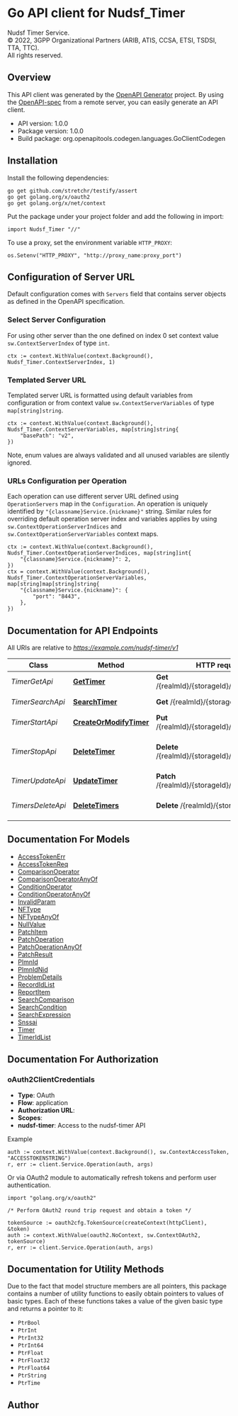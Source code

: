 # Go API client for Nudsf_Timer

Nudsf Timer Service.  
© 2022, 3GPP Organizational Partners (ARIB, ATIS, CCSA, ETSI, TSDSI, TTA, TTC).  
All rights reserved.


## Overview
This API client was generated by the [OpenAPI Generator](https://openapi-generator.tech) project.  By using the [OpenAPI-spec](https://www.openapis.org/) from a remote server, you can easily generate an API client.

- API version: 1.0.0
- Package version: 1.0.0
- Build package: org.openapitools.codegen.languages.GoClientCodegen

## Installation

Install the following dependencies:

```shell
go get github.com/stretchr/testify/assert
go get golang.org/x/oauth2
go get golang.org/x/net/context
```

Put the package under your project folder and add the following in import:

```golang
import Nudsf_Timer "//"
```

To use a proxy, set the environment variable `HTTP_PROXY`:

```golang
os.Setenv("HTTP_PROXY", "http://proxy_name:proxy_port")
```

## Configuration of Server URL

Default configuration comes with `Servers` field that contains server objects as defined in the OpenAPI specification.

### Select Server Configuration

For using other server than the one defined on index 0 set context value `sw.ContextServerIndex` of type `int`.

```golang
ctx := context.WithValue(context.Background(), Nudsf_Timer.ContextServerIndex, 1)
```

### Templated Server URL

Templated server URL is formatted using default variables from configuration or from context value `sw.ContextServerVariables` of type `map[string]string`.

```golang
ctx := context.WithValue(context.Background(), Nudsf_Timer.ContextServerVariables, map[string]string{
	"basePath": "v2",
})
```

Note, enum values are always validated and all unused variables are silently ignored.

### URLs Configuration per Operation

Each operation can use different server URL defined using `OperationServers` map in the `Configuration`.
An operation is uniquely identified by `"{classname}Service.{nickname}"` string.
Similar rules for overriding default operation server index and variables applies by using `sw.ContextOperationServerIndices` and `sw.ContextOperationServerVariables` context maps.

```golang
ctx := context.WithValue(context.Background(), Nudsf_Timer.ContextOperationServerIndices, map[string]int{
	"{classname}Service.{nickname}": 2,
})
ctx = context.WithValue(context.Background(), Nudsf_Timer.ContextOperationServerVariables, map[string]map[string]string{
	"{classname}Service.{nickname}": {
		"port": "8443",
	},
})
```

## Documentation for API Endpoints

All URIs are relative to *https://example.com/nudsf-timer/v1*

Class | Method | HTTP request | Description
------------ | ------------- | ------------- | -------------
*TimerGetApi* | [**GetTimer**](docs/TimerGetApi.md#gettimer) | **Get** /{realmId}/{storageId}/timers/{timerId} | Timer access
*TimerSearchApi* | [**SearchTimer**](docs/TimerSearchApi.md#searchtimer) | **Get** /{realmId}/{storageId}/timers | Timers search with get
*TimerStartApi* | [**CreateOrModifyTimer**](docs/TimerStartApi.md#createormodifytimer) | **Put** /{realmId}/{storageId}/timers/{timerId} | Create/Replace Timer
*TimerStopApi* | [**DeleteTimer**](docs/TimerStopApi.md#deletetimer) | **Delete** /{realmId}/{storageId}/timers/{timerId} | Delete a Timer with an user provided TimerId
*TimerUpdateApi* | [**UpdateTimer**](docs/TimerUpdateApi.md#updatetimer) | **Patch** /{realmId}/{storageId}/timers/{timerId} | Timer modification
*TimersDeleteApi* | [**DeleteTimers**](docs/TimersDeleteApi.md#deletetimers) | **Delete** /{realmId}/{storageId}/timers | Delete one or multiple timers based on filter


## Documentation For Models

 - [AccessTokenErr](docs/AccessTokenErr.md)
 - [AccessTokenReq](docs/AccessTokenReq.md)
 - [ComparisonOperator](docs/ComparisonOperator.md)
 - [ComparisonOperatorAnyOf](docs/ComparisonOperatorAnyOf.md)
 - [ConditionOperator](docs/ConditionOperator.md)
 - [ConditionOperatorAnyOf](docs/ConditionOperatorAnyOf.md)
 - [InvalidParam](docs/InvalidParam.md)
 - [NFType](docs/NFType.md)
 - [NFTypeAnyOf](docs/NFTypeAnyOf.md)
 - [NullValue](docs/NullValue.md)
 - [PatchItem](docs/PatchItem.md)
 - [PatchOperation](docs/PatchOperation.md)
 - [PatchOperationAnyOf](docs/PatchOperationAnyOf.md)
 - [PatchResult](docs/PatchResult.md)
 - [PlmnId](docs/PlmnId.md)
 - [PlmnIdNid](docs/PlmnIdNid.md)
 - [ProblemDetails](docs/ProblemDetails.md)
 - [RecordIdList](docs/RecordIdList.md)
 - [ReportItem](docs/ReportItem.md)
 - [SearchComparison](docs/SearchComparison.md)
 - [SearchCondition](docs/SearchCondition.md)
 - [SearchExpression](docs/SearchExpression.md)
 - [Snssai](docs/Snssai.md)
 - [Timer](docs/Timer.md)
 - [TimerIdList](docs/TimerIdList.md)


## Documentation For Authorization



### oAuth2ClientCredentials


- **Type**: OAuth
- **Flow**: application
- **Authorization URL**: 
- **Scopes**: 
 - **nudsf-timer**: Access to the nudsf-timer API

Example

```golang
auth := context.WithValue(context.Background(), sw.ContextAccessToken, "ACCESSTOKENSTRING")
r, err := client.Service.Operation(auth, args)
```

Or via OAuth2 module to automatically refresh tokens and perform user authentication.

```golang
import "golang.org/x/oauth2"

/* Perform OAuth2 round trip request and obtain a token */

tokenSource := oauth2cfg.TokenSource(createContext(httpClient), &token)
auth := context.WithValue(oauth2.NoContext, sw.ContextOAuth2, tokenSource)
r, err := client.Service.Operation(auth, args)
```


## Documentation for Utility Methods

Due to the fact that model structure members are all pointers, this package contains
a number of utility functions to easily obtain pointers to values of basic types.
Each of these functions takes a value of the given basic type and returns a pointer to it:

* `PtrBool`
* `PtrInt`
* `PtrInt32`
* `PtrInt64`
* `PtrFloat`
* `PtrFloat32`
* `PtrFloat64`
* `PtrString`
* `PtrTime`

## Author



